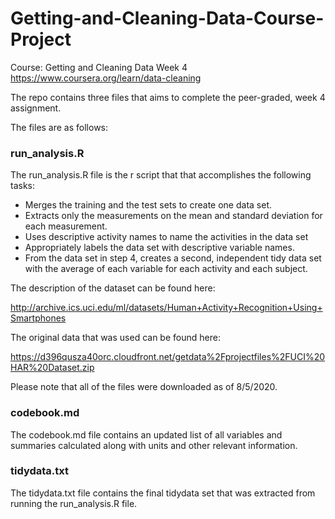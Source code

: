# Getting-and-Cleaning-Data-Course-Project

Course: Getting and Cleaning Data Week 4
https://www.coursera.org/learn/data-cleaning 

The repo contains three files that aims to complete the peer-graded, week 4 assignment. 


The files are as follows: 

### run_analysis.R 

The run_analysis.R file is the r script that that accomplishes the following tasks: 

+ Merges the training and the test sets to create one data set.
+ Extracts only the measurements on the mean and standard deviation for each measurement.
+ Uses descriptive activity names to name the activities in the data set
+ Appropriately labels the data set with descriptive variable names.
+ From the data set in step 4, creates a second, independent tidy data set with the average of each variable for each activity and each subject.

The description of the dataset can be found here: 

http://archive.ics.uci.edu/ml/datasets/Human+Activity+Recognition+Using+Smartphones

The original data that was used can be found here: 

https://d396qusza40orc.cloudfront.net/getdata%2Fprojectfiles%2FUCI%20HAR%20Dataset.zip

Please note that all of the files were downloaded as of 8/5/2020. 


### codebook.md 

The codebook.md file contains an updated list of all variables and summaries calculated along with units and other relevant information. 


### tidydata.txt 

The tidydata.txt file contains the final tidydata set that was extracted from running the run_analysis.R file. 


